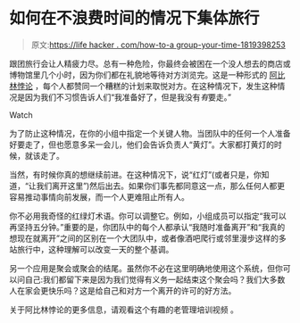 # 如何在不浪费时间的情况下集体旅行

> 原文:[https://life hacker . com/how-to-a group-your-time-1819398253](https://lifehacker.com/how-to-travel-as-a-group-without-wasting-your-time-1819398253)

跟团旅行会让人精疲力尽。总有一种危险，你最终会被困在一个没人想去的商店或博物馆里几个小时，因为你们都在礼貌地等待对方浏览完。这是一种形式的 [阿比林悖论](https://en.wikipedia.org/wiki/Abilene_paradox) ，每个人都赞同一个糟糕的计划来取悦对方。在这种情况下，发生这种情况是因为我们不习惯告诉人们“我准备好了，但是我没有*有*要走。”

Watch

为了防止这种情况，在你的小组中指定一个关键人物。当团队中的任何一个人准备好要走了，但也愿意多呆一会儿，他们会告诉负责人“黄灯”。大家都打黄灯的时候，就该走了。

当然，有时候你真的想继续前进。在这种情况下，说“红灯”(或者只是，你知道，“让我们离开这里”)然后出去。如果你们事先都同意这一点，那么任何人都更容易推动事情向前发展，而一个人更难阻止所有人。

你不必用我奇怪的红绿灯术语。你可以调整它。例如，小组成员可以指定“我可以再坚持五分钟。”重要的是，你团队中的每个人都承认“我随时准备离开”和“我真的想现在就离开”之间的区别在一个大团队中，或者像酒吧爬行或邻里漫步这样的多站旅行中，这种理解可以改变一天的整个基调。

另一个应用是聚会或聚会的结尾。虽然你不必在这里明确地使用这个系统，但你可以问自己:我们都留下来是因为我们觉得有义务一起结束这个聚会吗？我们大多数人在家会更快乐吗？这是给自己和对方一个离开的许可的好方法。

关于阿比林悖论的更多信息，请观看这个有趣的老管理培训视频 。